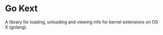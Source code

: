 # Go Kext

A library for loading, unloading and viewing info for kernel extensions on OS X (golang).
